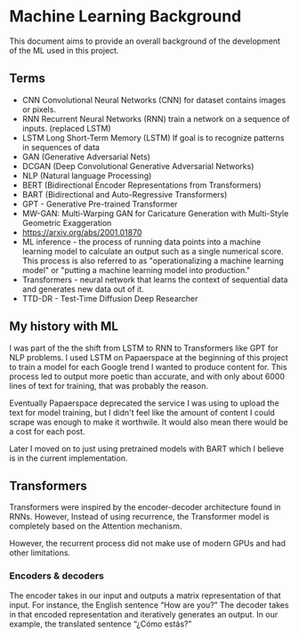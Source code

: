 # Machine Learning Background

This document aims to provide an overall background of the development of the ML used in this project.

## Terms

- CNN Convolutional Neural Networks (CNN) for dataset contains images or pixels.
- RNN Recurrent Neural Networks (RNN) train a network on a sequence of inputs.  (replaced LSTM)
- LSTM Long Short-Term Memory (LSTM) If goal is to recognize patterns in sequences of data
- GAN (Generative Adversarial Nets)
- DCGAN (Deep Convolutional Generative Adversarial Networks)
- NLP (Natural language Processing)
- BERT (Bidirectional Encoder Representations from Transformers)
- BART (Bidirectional and Auto-Regressive Transformers)
- GPT - Generative Pre-trained Transformer
- MW-GAN: Multi-Warping GAN for Caricature Generation with Multi-Style Geometric Exaggeration
- https://arxiv.org/abs/2001.01870
- ML inference - the process of running data points into a machine learning model to calculate an output such as a single numerical score. This process is also referred to as "operationalizing a machine learning model" or "putting a machine learning model into production."
- Transformers - neural network that learns the context of sequential data and generates new data out of it.
- TTD-DR - Test-Time Diffusion Deep Researcher

## My history with ML

I was part of the the shift from LSTM to RNN to Transformers like GPT for NLP problems.
I used LSTM on Papaerspace at the beginning of this project to train a model for each Google trend I wanted to produce content for.
This process led to output more poetic than accurate, and with only about 6000 lines of text for training, that was probably the reason.

Eventually Papaerspace deprecated the service I was using to upload the text for model training, but I didn't feel like the amount of content I could scrape was enough to make it worthwile.  It would also mean there would be a cost for each post.

Later I moved on to just using pretrained models with BART which I believe is in the current implementation.

## Transformers

Transformers were inspired by the encoder-decoder architecture found in RNNs. However, Instead of using recurrence, the Transformer model is completely based on the Attention mechanism.

However, the recurrent process did not make use of modern GPUs and had other limitations.

### Encoders & decoders

The encoder takes in our input and outputs a matrix representation of that input. For instance, the English sentence “How are you?”
The decoder takes in that encoded representation and iteratively generates an output. In our example, the translated sentence “¿Cómo estás?”
